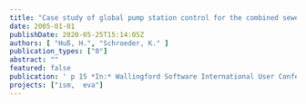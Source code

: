 ```yaml
---
title: "Case study of global pump station control for the combined sewerage of Berlin"
date: 2005-01-01
publishDate: 2020-05-25T15:14:05Z
authors: [ "Huß, H.", "Schroeder, K." ]
publication_types: ["0"]
abstract: ""
featured: false
publication: ' p 15 *In:* Wallingford Software International User Conference. Howbery Park, Oxfordshire, England. 14. -15.9.2005'
projects: ["ism,  eva"]
---
```


